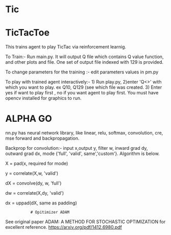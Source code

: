 # Tic

 # TicTacToe
This trains agent  to play TicTac via reinforcement learnig. 

To Train:-  Run main.py.  It will output Q<index> file which contains Q value function, and other plots and file. One set of output file indexed with 129 is provided.

To change parameters for the training :- edit parameters values in pm.py

To play with trained agent interactively:- 1) Run play.py, 2)enter 'Q<>' with which you want to play. ex Q10, Q129 (see
     which file was created.   3) Enter yes if want to play first , no if you want agent to play first.
     You must have opencv installed for graphics to run.



  # ALPHA GO 

nn.py has neural network library, like linear, relu, softmax, convolution, cre, mse forward and backpropagation.

Backprop for convolution:-  input x,output y, filter w, inward grad dy, outward grad dx, mode {'full', 'valid', same','custom'}. Algorithm is below.

X = pad(x, required for mode)

y = correlate(X,w, 'valid')

dX = convolve(dy, w, 'full')

dw = correlate(X,dy, 'valid')

dx = uppad(dX, same as padding)

               # Opitimizer ADAM
See original paper ADAM: A METHOD  FOR STOCHASTIC OPTIMIZATION for excellent reference.
https://arxiv.org/pdf/1412.6980.pdf               
